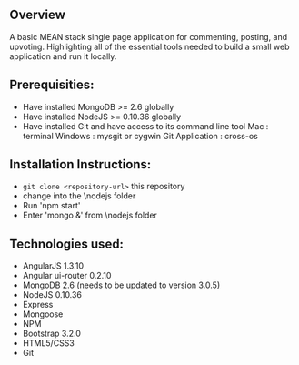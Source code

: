 ## Overview
A basic MEAN stack single page application for commenting, posting, and upvoting. Highlighting all of the essential tools needed to build a small web application and run it locally. 

## Prerequisities:
* Have installed MongoDB >= 2.6 globally
* Have installed NodeJS >= 0.10.36 globally
* Have installed Git and have access to its command line tool
Mac : terminal
Windows : mysgit or cygwin
Git Application : cross-os

## Installation Instructions:

* `git clone <repository-url>` this repository
* change into the \nodejs folder 
* Run 'npm start'
* Enter 'mongo &' from \nodejs folder

## Technologies used: 
* AngularJS 1.3.10 
* Angular ui-router 0.2.10
* MongoDB 2.6 (needs to be updated to version 3.0.5)
* NodeJS 0.10.36
* Express
* Mongoose
* NPM
* Bootstrap 3.2.0
* HTML5/CSS3
* Git